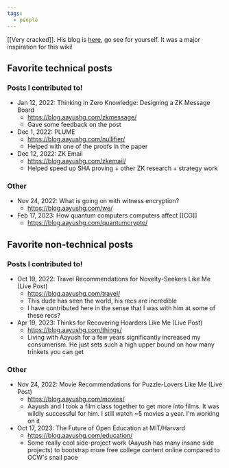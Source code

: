 ```yaml
---
tags:
  - people
---
```


[[Very cracked]]. His blog is [here](https://blog.aayushg.com/), go see for yourself. It was a major inspiration for this wiki!

## Favorite technical posts

### Posts I contributed to!

- Jan 12, 2022: Thinking in Zero Knowledge: Designing a ZK Message Board
  - https://blog.aayushg.com/zkmessage/
  - Gave some feedback on the post
- Dec 1, 2022: PLUME
  - https://blog.aayushg.com/nullifier/
  - Helped with one of the proofs in the paper
- Dec 12, 2022: ZK Email
  - https://blog.aayushg.com/zkemail/
  - Helped speed up SHA proving + other ZK research + strategy work

### Other

- Nov 24, 2022: What is going on with witness encryption?
  - https://blog.aayushg.com/we/
- Feb 17, 2023: How quantum computers computers affect [[CG]]
  - https://blog.aayushg.com/quantumcrypto/

## Favorite non-technical posts

### Posts I contributed to!

- Oct 19, 2022: Travel Recommendations for Novelty-Seekers Like Me (Live Post)
  - https://blog.aayushg.com/travel/
  - This dude has seen the world, his recs are incredible
  - I have contributed here in the sense that I was with him at some of these recs?
- Apr 19, 2023: Thinks for Recovering Hoarders Like Me (Live Post)
  - https://blog.aayushg.com/things/
  - Living with Aayush for a few years significantly increased my consumerism. He just sets such a high upper bound on how many trinkets you can get

### Other

- Nov 24, 2022: Movie Recommendations for Puzzle-Lovers Like Me (Live Post)
  - https://blog.aayushg.com/movies/
  - Aayush and I took a film class together to get more into films. It was wildly successful for him. I still watch ~5 movies a year. I'm working on it
- Oct 17, 2023: The Future of Open Education at MIT/Harvard
  - https://blog.aayushg.com/education/
  - Some really cool side-project work (Aayush has many insane side projects) to bootstrap more free college content online compared to OCW's snail pace
